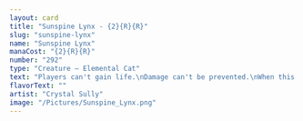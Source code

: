 ```yaml
---
layout: card
title: "Sunspine Lynx - {2}{R}{R}"
slug: "sunspine-lynx"
name: "Sunspine Lynx"
manaCost: "{2}{R}{R}"
number: "292"
type: "Creature — Elemental Cat"
text: "Players can't gain life.\nDamage can't be prevented.\nWhen this creature enters, it deals damage to each player equal to the number of nonbasic lands that player controls."
flavorText: ""
artist: "Crystal Sully"
image: "/Pictures/Sunspine_Lynx.png"
---
```


